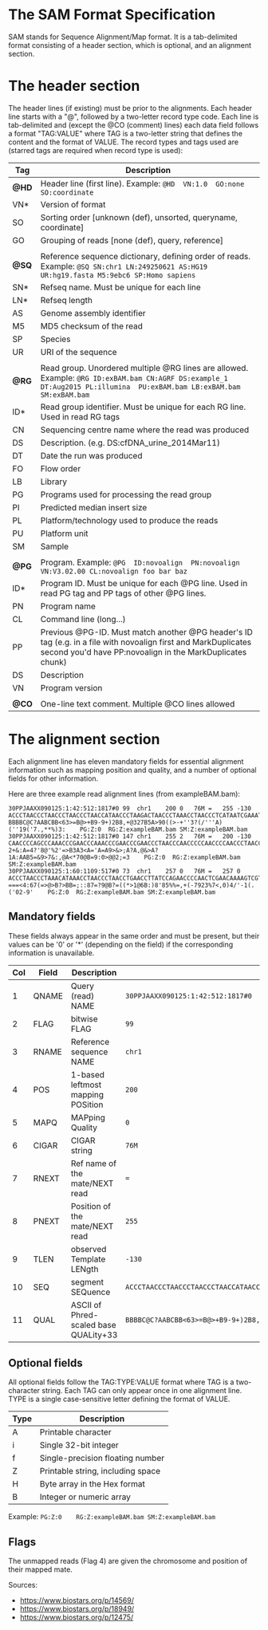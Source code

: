The SAM Format Specification
============================
SAM stands for Sequence Alignment/Map format. It is a tab-delimited format
consisting of a header section, which is optional, and an alignment section.

# The header section
The header lines (if existing) must be prior to the alignments.
Each header line starts with a "@", followed by a two-letter record type code.
Each line is tab-delimited and (except the @CO (comment) lines) each data
field follows a format "TAG:VALUE" where TAG is a two-letter string that
defines the content and the format of VALUE.
The record types and tags used are (starred tags are required when record type
is used):

| Tag   | Description |
|-------|-------------|
| **@HD** | Header line (first line). Example: `@HD  VN:1.0  GO:none SO:coordinate `|
| VN* | Version of format |
| SO  | Sorting order [unknown (def), unsorted, queryname, coordinate] |
| GO  | Grouping of reads [none (def), query, reference] |
|||
| **@SQ** | Reference sequence dictionary, defining order of reads. Example: `@SQ SN:chr1 LN:249250621 AS:HG19 UR:hg19.fasta M5:9ebc6 SP:Homo sapiens` |
| SN* | Refseq name. Must be unique for each line |
| LN* | Refseq length |
| AS  | Genome assembly identifier |
| M5  | MD5 checksum of the read |
| SP  | Species |
| UR  | URI of the sequence |
|||
| **@RG** | Read group. Unordered multiple @RG lines are allowed. Example: `@RG ID:exBAM.bam CN:AGRF DS:example_1 DT:Aug2015 PL:illumina  PU:exBAM.bam LB:exBAM.bam SM:exBAM.bam` |
| ID* | Read group identifier. Must be unique for each RG line. Used in read RG tags |
| CN | Sequencing centre name where the read was produced                   |
| DS | Description. (e.g. DS:cfDNA_urine_2014Mar11)                         |
| DT | Date the run was produced                                            |
| FO | Flow order                                                           |
| LB | Library                                                              |
| PG | Programs used for processing the read group                          |
| PI | Predicted median insert size                                         |
| PL | Platform/technology used to produce the reads                        |
| PU | Platform unit                                                        |
| SM | Sample                                                               |
|||
| **@PG** | Program. Example: `@PG  ID:novoalign  PN:novoalign  VN:V3.02.00 CL:novoalign foo bar baz` |
| ID* | Program ID. Must be unique for each @PG line. Used in read PG tag and PP tags of other @PG lines. |
| PN  | Program name |
| CL  | Command line (long...) |
| PP  | Previous @PG-ID. Must match another @PG header's ID tag (e.g. in a file with novoalign first and MarkDuplicates second you'd have PP:novoalign in the MarkDuplicates chunk) |
| DS  | Description |
| VN  | Program version |
|||
| **@CO** | One-line text comment. Multiple @CO lines allowed |

# The alignment section
Each alignment line has eleven mandatory fields for essential alignment
information such as mapping position and quality, and a number of optional
fields for other information.

Here are three example read alignment lines (from exampleBAM.bam):

```
30PPJAAXX090125:1:42:512:1817#0	99	chr1	200	0	76M	=	255	-130	ACCCTAACCCTAACCCTAACCCTAACCATAACCCTAAGACTAACCCTAAACCTAACCCTCATAATCGAAATACAAC	BBBBC@C?AABCBB<63>=B@>+B9-9+)2B8,+@327B5A>90((>-+''3?(/'''A)(''19('7.,**%)3:	PG:Z:0	RG:Z:exampleBAM.bam	SM:Z:exampleBAM.bam
30PPJAAXX090125:1:42:512:1817#0	147	chr1	255	2	76M	=	200	-130	CAACCCCAGCCCAAACCCGAACCCAAACCCGAACCCGAACCCTAACCCAACCCCCAACCCCAACCCTAACCCTAAC	2+&:A=4?'8@'%2'=>B3A3<A='A=A9>&>;A?A,@&>A?1A:AAB5=&9>7&:,@A<*70@B=9:0>@@2;=3	PG:Z:0	RG:Z:exampleBAM.bam	SM:Z:exampleBAM.bam
30PPJAAXX090125:1:60:1109:517#0	73	chr1	257	0	76M	=	257	0	ACCCTAACCCTAAACATAAACCTAACCCTAACCTGAACCTTATCCAGAACCCCAACTCGAACAAAAGTCGTAACCT	===<4:67(=>@>B?>BB=;::87=?9@B?=((*>1@6B:)8'85%%=,+(-7923%7<,0)4/'-1(.('02-9'	PG:Z:0	RG:Z:exampleBAM.bam	SM:Z:exampleBAM.bam
```

## Mandatory fields
These fields always appear in the same order and must be present,
but their values can be '0' or '*' (depending on the field) if the
corresponding information is unavailable.

|Col |Field | Description               | Example                  |
|----|------|---------------------------|--------------------------|
| 1  |QNAME | Query (read) NAME | `30PPJAAXX090125:1:42:512:1817#0`|
| 2  |FLAG  | bitwise FLAG | `99` |
| 3  |RNAME | Reference sequence NAME | `chr1` |
| 4  |POS   | 1-based leftmost mapping POSition | `200` |
| 5  |MAPQ  | MAPping Quality | `0` |
| 6  |CIGAR | CIGAR string | `76M` |
| 7  |RNEXT | Ref name of the mate/NEXT read | `=` |
| 8  |PNEXT | Position of the mate/NEXT read | `255` |
| 9  |TLEN  | observed Template LENgth | `-130` |
| 10 |SEQ   | segment SEQuence | `ACCCTAACCCTAACCCTAACCCTAACCATAACCCTAAGACTAACCCTAAACCTAACCCTCATAATCGAAATACAAC` |
| 11 |QUAL  | ASCII of Phred-scaled base QUALity+33 | `BBBBC@C?AABCBB<63>=B@>+B9-9+)2B8,+@327B5A>90((>-+''3?(/'''A)(''19('7.,**%)3:` |

## Optional fields
All optional fields follow the TAG:TYPE:VALUE format where TAG is a two-character string. Each TAG can only appear once in one alignment line. TYPE is a single case-sensitive letter defining the format of VALUE.

| Type | Description |
|------|-------------|
| A | Printable character               |
| i | Single 32-bit integer             |
| f | Single-precision floating number  |
| Z | Printable string, including space |
| H | Byte array in the Hex format      |
| B | Integer or numeric array          |

Example: `PG:Z:0	RG:Z:exampleBAM.bam	SM:Z:exampleBAM.bam`

## Flags
The unmapped reads (Flag 4) are given the chromosome and position of their
mapped mate.


Sources:

* <https://www.biostars.org/p/14569/>
* <https://www.biostars.org/p/18949/>
* <https://www.biostars.org/p/12475/>


